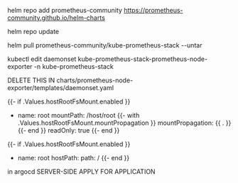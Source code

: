 helm repo add prometheus-community https://prometheus-community.github.io/helm-charts

helm repo update

helm pull prometheus-community/kube-prometheus-stack --untar

kubectl edit daemonset kube-prometheus-stack-prometheus-node-exporter -n kube-prometheus-stack

DELETE THIS IN charts/prometheus-node-exporter/templates/daemonset.yaml


{{- if .Values.hostRootFsMount.enabled }}
- name: root
  mountPath: /host/root
  {{- with .Values.hostRootFsMount.mountPropagation }}
  mountPropagation: {{ . }}
  {{- end }}
  readOnly: true
{{- end }}


{{- if .Values.hostRootFsMount.enabled }}
- name: root
  hostPath:
    path: /
{{- end }}




in argocd SERVER-SIDE APPLY FOR APPLICATION
